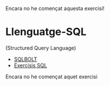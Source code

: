 Encara no he començat aquesta exercisi!

# Llenguatge-SQL
(Structured Query Language)

- [SQLBOLT](https://sqlbolt.com/)
- [Exercisis SQL](https://josejuansanchez.org/bd/ejercicios-consultas-sql/index.html#ejercicios.-realizaci%C3%B3n-de-consultas-sql)

Encara no he començat aquet exercisi

